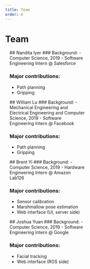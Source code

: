 ```yaml
---
title: Team
order: 6
---
```


# Team

<!-- ## Include names and short bios of each member of your project group. -->
<!-- ## Describe the major contributions of each team member -->

<style scoped>
.person {
    float: left;
    padding: 0 1em;
    width: 48%;
}
</style>

<div class="person" markdown="1">
## Nandita Iyer
### Background:
- Computer Science, 2019
- Software Engineering Intern @ Salesforce

### Major contributions:
- Path planning
- Gripping
</div>

<div class="person" markdown="1">
## William Lu
### Background:
- Mechanical Engineering and Electrical Engineering and Computer Science, 2019
- Software Engineering Intern @ Facebook

### Major contributions:
- Path planning
- Gripping
</div>

<div class="person" markdown="1">
## Brent Yi
### Background:
- Computer Science, 2019
- Hardware Engineering Intern @ Amazon Lab126

### Major contributions:
- Sensor calibration
- Marshmallow pose estimation
- Web interface (UI, server side)
</div>

<div class="person" markdown="1">
## Joshua Yuan
### Background:
- Computer Science, 2019
- Software Engineering Intern @ Google

### Major contributions:
- Facial tracking
- Web interface (ROS side)
</div>

<div style="clear: both;"></div>
